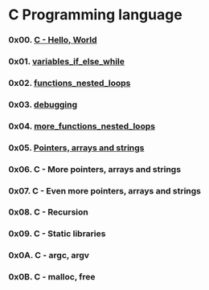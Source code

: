 # C Programming language

### 0x00. [C - Hello, World](./0x00-hello_world)
### 0x01. [ variables_if_else_while](./0x01-variables_if_else_while)
### 0x02. [ functions_nested_loops](./0x02-functions_nested_loops)
### 0x03. [ debugging](./0x03-debugging)
### 0x04. [ more_functions_nested_loops](./0x04-more_functions_nested_loops)
### 0x05. [ Pointers, arrays and strings](./0x05-pointers_arrays_strings)
### 0x06. C - More pointers, arrays and strings
### 0x07. C - Even more pointers, arrays and strings
### 0x08. C - Recursion
### 0x09. C - Static libraries
### 0x0A. C - argc, argv
### 0x0B. C - malloc, free

